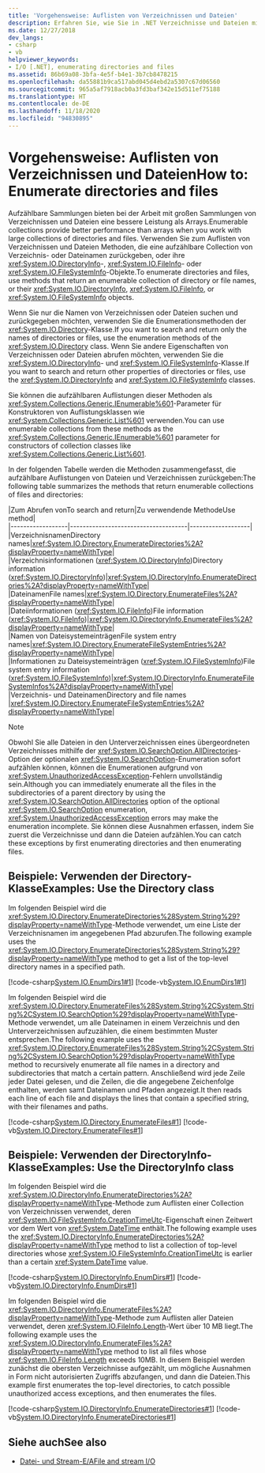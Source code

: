 ```yaml
---
title: 'Vorgehensweise: Auflisten von Verzeichnissen und Dateien'
description: Erfahren Sie, wie Sie in .NET Verzeichnisse und Dateien mithilfe von aufzählbaren Sammlungen auflisten, die eine bessere Leistung als Arrays bieten können.
ms.date: 12/27/2018
dev_langs:
- csharp
- vb
helpviewer_keywords:
- I/O [.NET], enumerating directories and files
ms.assetid: 86b69a08-3bfa-4e5f-b4e1-3b7cb8478215
ms.openlocfilehash: da55881b9ca517abd045d4ebd2a5307c67d06560
ms.sourcegitcommit: 965a5af7918acb0a3fd3baf342e15d511ef75188
ms.translationtype: HT
ms.contentlocale: de-DE
ms.lasthandoff: 11/18/2020
ms.locfileid: "94830895"
---
```

# <a name="how-to-enumerate-directories-and-files"></a><span data-ttu-id="baa4d-103">Vorgehensweise: Auflisten von Verzeichnissen und Dateien</span><span class="sxs-lookup"><span data-stu-id="baa4d-103">How to: Enumerate directories and files</span></span>
<span data-ttu-id="baa4d-104">Aufzählbare Sammlungen bieten bei der Arbeit mit großen Sammlungen von Verzeichnissen und Dateien eine bessere Leistung als Arrays.</span><span class="sxs-lookup"><span data-stu-id="baa4d-104">Enumerable collections provide better performance than arrays when you work with large collections of directories and files.</span></span> <span data-ttu-id="baa4d-105">Verwenden Sie zum Auflisten von Verzeichnissen und Dateien Methoden, die eine aufzählbare Collection von Verzeichnis- oder Dateinamen zurückgeben, oder ihre <xref:System.IO.DirectoryInfo>-, <xref:System.IO.FileInfo>- oder <xref:System.IO.FileSystemInfo>-Objekte.</span><span class="sxs-lookup"><span data-stu-id="baa4d-105">To enumerate directories and files, use methods that return an enumerable collection of directory or file names, or their <xref:System.IO.DirectoryInfo>, <xref:System.IO.FileInfo>, or <xref:System.IO.FileSystemInfo> objects.</span></span>  
  
<span data-ttu-id="baa4d-106">Wenn Sie nur die Namen von Verzeichnissen oder Dateien suchen und zurückgegeben möchten, verwenden Sie die Enumerationsmethoden der <xref:System.IO.Directory>-Klasse.</span><span class="sxs-lookup"><span data-stu-id="baa4d-106">If you want to search and return only the names of directories or files, use the enumeration methods of the <xref:System.IO.Directory> class.</span></span> <span data-ttu-id="baa4d-107">Wenn Sie andere Eigenschaften von Verzeichnissen oder Dateien abrufen möchten, verwenden Sie die <xref:System.IO.DirectoryInfo>- und <xref:System.IO.FileSystemInfo>-Klasse.</span><span class="sxs-lookup"><span data-stu-id="baa4d-107">If you want to search and return other properties of directories or files, use the <xref:System.IO.DirectoryInfo> and <xref:System.IO.FileSystemInfo> classes.</span></span>  
  
<span data-ttu-id="baa4d-108">Sie können die aufzählbaren Auflistungen dieser Methoden als <xref:System.Collections.Generic.IEnumerable%601>-Parameter für Konstruktoren von Auflistungsklassen wie <xref:System.Collections.Generic.List%601> verwenden.</span><span class="sxs-lookup"><span data-stu-id="baa4d-108">You can use enumerable collections from these methods as the <xref:System.Collections.Generic.IEnumerable%601> parameter for constructors of collection classes like <xref:System.Collections.Generic.List%601>.</span></span>  
  
<span data-ttu-id="baa4d-109">In der folgenden Tabelle werden die Methoden zusammengefasst, die aufzählbare Auflistungen von Dateien und Verzeichnissen zurückgeben:</span><span class="sxs-lookup"><span data-stu-id="baa4d-109">The following table summarizes the methods that return enumerable collections of files and directories:</span></span>  
  
|<span data-ttu-id="baa4d-110">Zum Abrufen von</span><span class="sxs-lookup"><span data-stu-id="baa4d-110">To search and return</span></span>|<span data-ttu-id="baa4d-111">Zu verwendende Methode</span><span class="sxs-lookup"><span data-stu-id="baa4d-111">Use method</span></span>|  
|------------------|-------------------------------------|-------------------|  
|<span data-ttu-id="baa4d-112">Verzeichnisnamen</span><span class="sxs-lookup"><span data-stu-id="baa4d-112">Directory names</span></span>|<xref:System.IO.Directory.EnumerateDirectories%2A?displayProperty=nameWithType>|  
|<span data-ttu-id="baa4d-113">Verzeichnisinformationen (<xref:System.IO.DirectoryInfo>)</span><span class="sxs-lookup"><span data-stu-id="baa4d-113">Directory information (<xref:System.IO.DirectoryInfo>)</span></span>|<xref:System.IO.DirectoryInfo.EnumerateDirectories%2A?displayProperty=nameWithType>|  
|<span data-ttu-id="baa4d-114">Dateinamen</span><span class="sxs-lookup"><span data-stu-id="baa4d-114">File names</span></span>|<xref:System.IO.Directory.EnumerateFiles%2A?displayProperty=nameWithType>|  
|<span data-ttu-id="baa4d-115">Dateiinformationen (<xref:System.IO.FileInfo>)</span><span class="sxs-lookup"><span data-stu-id="baa4d-115">File information (<xref:System.IO.FileInfo>)</span></span>|<xref:System.IO.DirectoryInfo.EnumerateFiles%2A?displayProperty=nameWithType>|  
|<span data-ttu-id="baa4d-116">Namen von Dateisystemeinträgen</span><span class="sxs-lookup"><span data-stu-id="baa4d-116">File system entry names</span></span>|<xref:System.IO.Directory.EnumerateFileSystemEntries%2A?displayProperty=nameWithType>|  
|<span data-ttu-id="baa4d-117">Informationen zu Dateisystemeinträgen (<xref:System.IO.FileSystemInfo>)</span><span class="sxs-lookup"><span data-stu-id="baa4d-117">File system entry information (<xref:System.IO.FileSystemInfo>)</span></span>|<xref:System.IO.DirectoryInfo.EnumerateFileSystemInfos%2A?displayProperty=nameWithType>|  
|<span data-ttu-id="baa4d-118">Verzeichnis- und Dateinamen</span><span class="sxs-lookup"><span data-stu-id="baa4d-118">Directory and file names</span></span> |<xref:System.IO.Directory.EnumerateFileSystemEntries%2A?displayProperty=nameWithType>|  

> [!NOTE]
> <span data-ttu-id="baa4d-119">Obwohl Sie alle Dateien in den Unterverzeichnissen eines übergeordneten Verzeichnisses mithilfe der <xref:System.IO.SearchOption.AllDirectories>-Option der optionalen <xref:System.IO.SearchOption>-Enumeration sofort aufzählen können, können die Enumerationen aufgrund von <xref:System.UnauthorizedAccessException>-Fehlern unvollständig sein.</span><span class="sxs-lookup"><span data-stu-id="baa4d-119">Although you can immediately enumerate all the files in the subdirectories of a parent directory by using the <xref:System.IO.SearchOption.AllDirectories> option of the optional <xref:System.IO.SearchOption> enumeration, <xref:System.UnauthorizedAccessException> errors may make the enumeration incomplete.</span></span> <span data-ttu-id="baa4d-120">Sie können diese Ausnahmen erfassen, indem Sie zuerst die Verzeichnisse und dann die Dateien aufzählen.</span><span class="sxs-lookup"><span data-stu-id="baa4d-120">You can catch these exceptions by first enumerating directories and then enumerating files.</span></span>  
  
## <a name="examples-use-the-directory-class"></a><span data-ttu-id="baa4d-121">Beispiele: Verwenden der Directory-Klasse</span><span class="sxs-lookup"><span data-stu-id="baa4d-121">Examples: Use the Directory class</span></span>  
  
<span data-ttu-id="baa4d-122">Im folgenden Beispiel wird die <xref:System.IO.Directory.EnumerateDirectories%28System.String%29?displayProperty=nameWithType>-Methode verwendet, um eine Liste der Verzeichnisnamen im angegebenen Pfad abzurufen.</span><span class="sxs-lookup"><span data-stu-id="baa4d-122">The following example uses the <xref:System.IO.Directory.EnumerateDirectories%28System.String%29?displayProperty=nameWithType> method to get a list of the top-level directory names in a specified path.</span></span>  

[!code-csharp[System.IO.EnumDirs1#1](../../../samples/snippets/csharp/VS_Snippets_CLR_System/system.io.enumdirs1/cs/program.cs#1)]
[!code-vb[System.IO.EnumDirs1#1](../../../samples/snippets/visualbasic/VS_Snippets_CLR_System/system.io.enumdirs1/vb/program.vb#1)]  

<span data-ttu-id="baa4d-123">Im folgenden Beispiel wird die <xref:System.IO.Directory.EnumerateFiles%28System.String%2CSystem.String%2CSystem.IO.SearchOption%29?displayProperty=nameWithType>-Methode verwendet, um alle Dateinamen in einem Verzeichnis und den Unterverzeichnissen aufzuzählen, die einem bestimmten Muster entsprechen.</span><span class="sxs-lookup"><span data-stu-id="baa4d-123">The following example uses the <xref:System.IO.Directory.EnumerateFiles%28System.String%2CSystem.String%2CSystem.IO.SearchOption%29?displayProperty=nameWithType> method to recursively enumerate all file names in a directory and subdirectories that match a certain pattern.</span></span> <span data-ttu-id="baa4d-124">Anschließend wird jede Zeile jeder Datei gelesen, und die Zeilen, die die angegebene Zeichenfolge enthalten, werden samt Dateinamen und Pfaden angezeigt.</span><span class="sxs-lookup"><span data-stu-id="baa4d-124">It then reads each line of each file and displays the lines that contain a specified string, with their filenames and paths.</span></span>

[!code-csharp[System.IO.Directory.EnumerateFiles#1](../../../samples/snippets/csharp/VS_Snippets_CLR_System/system.io.directory.enumeratefiles/cs/program.cs#1)]
[!code-vb[System.IO.Directory.EnumerateFiles#1](../../../samples/snippets/visualbasic/VS_Snippets_CLR_System/system.io.directory.enumeratefiles/vb/program.vb#1)]  
  
## <a name="examples-use-the-directoryinfo-class"></a><span data-ttu-id="baa4d-125">Beispiele: Verwenden der DirectoryInfo-Klasse</span><span class="sxs-lookup"><span data-stu-id="baa4d-125">Examples: Use the DirectoryInfo class</span></span>  
  
<span data-ttu-id="baa4d-126">Im folgenden Beispiel wird die <xref:System.IO.DirectoryInfo.EnumerateDirectories%2A?displayProperty=nameWithType>-Methode zum Auflisten einer Collection von Verzeichnissen verwendet, deren <xref:System.IO.FileSystemInfo.CreationTimeUtc>-Eigenschaft einen Zeitwert vor dem Wert von <xref:System.DateTime> enthält.</span><span class="sxs-lookup"><span data-stu-id="baa4d-126">The following example uses the <xref:System.IO.DirectoryInfo.EnumerateDirectories%2A?displayProperty=nameWithType> method to list a collection of top-level directories whose <xref:System.IO.FileSystemInfo.CreationTimeUtc> is earlier than a certain <xref:System.DateTime> value.</span></span>  

[!code-csharp[System.IO.DirectoryInfo.EnumDirs#1](../../../samples/snippets/csharp/VS_Snippets_CLR_System/system.io.directoryinfo.enumdirs/cs/program.cs)]
[!code-vb[System.IO.DirectoryInfo.EnumDirs#1](../../../samples/snippets/visualbasic/VS_Snippets_CLR_System/system.io.directoryinfo.enumdirs/vb/module1.vb)]  
  
<span data-ttu-id="baa4d-127">Im folgenden Beispiel wird die <xref:System.IO.DirectoryInfo.EnumerateFiles%2A?displayProperty=nameWithType>-Methode zum Auflisten aller Dateien verwendet, deren <xref:System.IO.FileInfo.Length>-Wert über 10 MB liegt.</span><span class="sxs-lookup"><span data-stu-id="baa4d-127">The following example uses the <xref:System.IO.DirectoryInfo.EnumerateFiles%2A?displayProperty=nameWithType> method to list all files whose <xref:System.IO.FileInfo.Length> exceeds 10MB.</span></span> <span data-ttu-id="baa4d-128">In diesem Beispiel werden zunächst die obersten Verzeichnisse aufgezählt, um mögliche Ausnahmen in Form nicht autorisierten Zugriffs abzufangen, und dann die Dateien.</span><span class="sxs-lookup"><span data-stu-id="baa4d-128">This example first enumerates the top-level directories, to catch possible unauthorized access exceptions, and then enumerates the files.</span></span>  

[!code-csharp[System.IO.DirectoryInfo.EnumerateDirectories#1](../../../samples/snippets/csharp/VS_Snippets_CLR_System/system.io.directoryinfo.enumeratedirectories/cs/program.cs#1)]
[!code-vb[System.IO.DirectoryInfo.EnumerateDirectories#1](../../../samples/snippets/visualbasic/VS_Snippets_CLR_System/system.io.directoryinfo.enumeratedirectories/vb/program.vb#1)]  
  
## <a name="see-also"></a><span data-ttu-id="baa4d-129">Siehe auch</span><span class="sxs-lookup"><span data-stu-id="baa4d-129">See also</span></span>

- [<span data-ttu-id="baa4d-130">Datei- und Stream-E/A</span><span class="sxs-lookup"><span data-stu-id="baa4d-130">File and stream I/O</span></span>](index.md)

